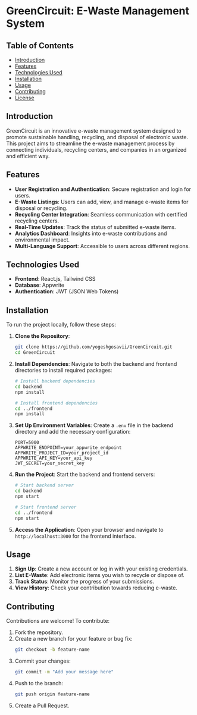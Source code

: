 # GreenCircuit: E-Waste Management System

## Table of Contents
- [Introduction](#introduction)
- [Features](#features)
- [Technologies Used](#technologies-used)
- [Installation](#installation)
- [Usage](#usage)
- [Contributing](#contributing)
- [License](#license)

## Introduction
GreenCircuit is an innovative e-waste management system designed to promote sustainable handling, recycling, and disposal of electronic waste. This project aims to streamline the e-waste management process by connecting individuals, recycling centers, and companies in an organized and efficient way.

## Features
- **User Registration and Authentication**: Secure registration and login for users.
- **E-Waste Listings**: Users can add, view, and manage e-waste items for disposal or recycling.
- **Recycling Center Integration**: Seamless communication with certified recycling centers.
- **Real-Time Updates**: Track the status of submitted e-waste items.
- **Analytics Dashboard**: Insights into e-waste contributions and environmental impact.
- **Multi-Language Support**: Accessible to users across different regions.

## Technologies Used
- **Frontend**: React.js, Tailwind CSS
- **Database**: Appwrite
- **Authentication**: JWT (JSON Web Tokens)

## Installation
To run the project locally, follow these steps:

1. **Clone the Repository**:
   ```bash
   git clone https://github.com/yogeshgosavii/GreenCircuit.git
   cd GreenCircuit
   ```

2. **Install Dependencies**:
   Navigate to both the backend and frontend directories to install required packages:
   ```bash
   # Install backend dependencies
   cd backend
   npm install

   # Install frontend dependencies
   cd ../frontend
   npm install
   ```

3. **Set Up Environment Variables**:
   Create a `.env` file in the backend directory and add the necessary configuration:
   ```
   PORT=5000
   APPWRITE_ENDPOINT=your_appwrite_endpoint
   APPWRITE_PROJECT_ID=your_project_id
   APPWRITE_API_KEY=your_api_key
   JWT_SECRET=your_secret_key
   ```

4. **Run the Project**:
   Start the backend and frontend servers:
   ```bash
   # Start backend server
   cd backend
   npm start

   # Start frontend server
   cd ../frontend
   npm start
   ```

5. **Access the Application**:
   Open your browser and navigate to `http://localhost:3000` for the frontend interface.

## Usage
1. **Sign Up**: Create a new account or log in with your existing credentials.
2. **List E-Waste**: Add electronic items you wish to recycle or dispose of.
3. **Track Status**: Monitor the progress of your submissions.
4. **View History**: Check your contribution towards reducing e-waste.

## Contributing
Contributions are welcome! To contribute:
1. Fork the repository.
2. Create a new branch for your feature or bug fix:
   ```bash
   git checkout -b feature-name
   ```
3. Commit your changes:
   ```bash
   git commit -m "Add your message here"
   ```
4. Push to the branch:
   ```bash
   git push origin feature-name
   ```
5. Create a Pull Request.



